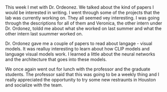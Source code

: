 This week I met with Dr. Ordeonez. We talked about the kind of papers I would be interested in writing. I went through some of the projects that the lab was currently working on. They all seemed vey interesting. I was going through the descriptions for all of them and Veronica, the other intern under Dr. Ordonez, toldd me about what she worked on last summer and what the other intern last suummer worked on. 

Dr. Ordonez gave me a couple of papers to read about langage - visual models. It was realluy interesting to learn about how CLIP models and language visual models work. I learned a little about the neural networks and the architecture that goes into these models. 

We once again went out for lunch with the professor and the graduate students. The professor said that this was going to be a weekly thing and I really appreciated the opportunity to try some new restraunts in Houston and socialize with the team. 
